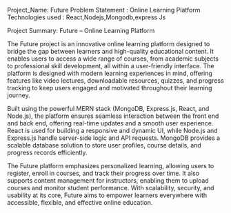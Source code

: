 
Project_Name: Future
Problem Statement : Online Learning Platform 
Technologies used : React,Nodejs,Mongodb,express Js


Project Summary: Future – Online Learning Platform

The Future project is an innovative online learning platform designed to bridge the gap between learners and high-quality educational content.
It enables users to access a wide range of courses, from academic subjects to professional skill development, all within a user-friendly interface.
The platform is designed with modern learning experiences in mind, offering features like video lectures, downloadable resources, quizzes, 
and progress tracking to keep users engaged and motivated throughout their learning journey.

Built using the powerful MERN stack (MongoDB, Express.js, React, and Node.js), the platform ensures seamless interaction between the front end and 
back end, offering real-time updates and a smooth user experience. React is used for building a responsive and dynamic UI, while Node.js and Express.js handle server-side logic 
and API requests. MongoDB provides a scalable database solution to store user profiles, course details, and progress records efficiently.

The Future platform emphasizes personalized learning, allowing users to register, enroll in courses, and track their progress over time. 
It also supports content management for instructors, enabling them to upload courses and monitor student performance. With scalability, security, and usability 
at its core, Future aims to empower learners everywhere with accessible, flexible, and effective online education.

